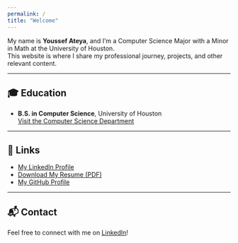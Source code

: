 ```yaml
---
permalink: /
title: "Welcome"
---
```


My name is **Youssef Ateya**, and I’m a Computer Science Major with a Minor in Math at the University of Houston.  
This website is where I share my professional journey, projects, and other relevant content.

---

## 🎓 **Education**
- **B.S. in Computer Science**, University of Houston  
  [Visit the Computer Science Department](https://www.cs.uh.edu)

---

## 🔗 **Links**
- [My LinkedIn Profile](https://www.linkedin.com/in/youssef-ateya)
- [Download My Resume (PDF)](https://youssef-resume.tiiny.site)
- [My GitHub Profile](https://github.com/joeamroo)

---

## 📬 **Contact**
Feel free to connect with me on [LinkedIn](https://www.linkedin.com/in/youssef-ateya)!
